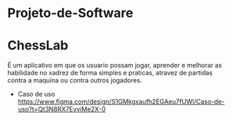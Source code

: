 # Projeto-de-Software

# ChessLab
 É um aplicativo em que os usuario possam jogar, aprender e melhorar as habilidade no xadrez de forma simples e praticas, atravez de partidas contra a maquina ou contra outros jogadores.

* Caso de uso
  https://www.figma.com/design/S1GMkgxaufh2EGAeu7fUWl/Caso-de-uso?t=Qt3N8RX7EvviMe2X-0

